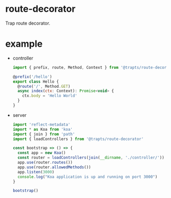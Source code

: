 # route-decorator
Trap route decorator.

# example

* controller

  ```javascript
  import { prefix, route, Method, Context } from '@trapts/route-decorator'
  
  @prefix('/hello')
  export class Hello {
    @route('/', Method.GET)
    async index(ctx: Context): Promise<void> {
      ctx.body = 'Hello World'
    }
  }
  ``` 

* server

  ```javascript
  import 'reflect-metadata'
  import * as Koa from 'koa'
  import { join } from 'path'
  import { loadControllers } from '@trapts/route-decorator'

  const bootstrap => () => {
    const app = new Koa()
    const router = loadControllers(join(__dirname, './controller/'))
    app.use(router.routes())
    app.use(router.allowedMethods())
    app.listen(3000)
    console.log("Koa application is up and running on port 3000")
  }

  bootstrap()
  ```